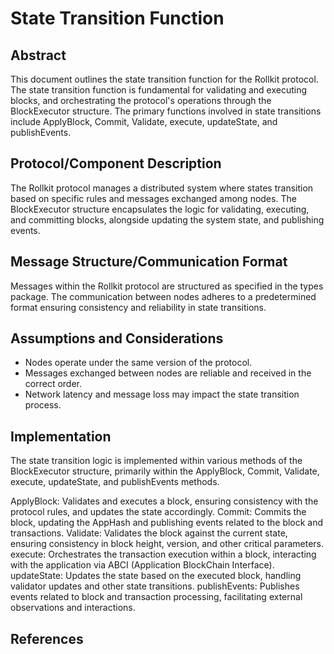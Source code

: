 # State Transition Function

## Abstract

This document outlines the state transition function for the Rollkit protocol. The state transition function is fundamental for validating and executing blocks, and orchestrating the protocol's operations through the BlockExecutor structure. The primary functions involved in state transitions include ApplyBlock, Commit, Validate, execute, updateState, and publishEvents.

## Protocol/Component Description

The Rollkit protocol manages a distributed system where states transition based on specific rules and messages exchanged among nodes. The BlockExecutor structure encapsulates the logic for validating, executing, and committing blocks, alongside updating the system state, and publishing events.

## Message Structure/Communication Format

Messages within the Rollkit protocol are structured as specified in the types package. The communication between nodes adheres to a predetermined format ensuring consistency and reliability in state transitions.

## Assumptions and Considerations

* Nodes operate under the same version of the protocol.
* Messages exchanged between nodes are reliable and received in the correct order.
* Network latency and message loss may impact the state transition process.

## Implementation

The state transition logic is implemented within various methods of the BlockExecutor structure, primarily within the ApplyBlock, Commit, Validate, execute, updateState, and publishEvents methods.

ApplyBlock: Validates and executes a block, ensuring consistency with the protocol rules, and updates the state accordingly.
Commit: Commits the block, updating the AppHash and publishing events related to the block and transactions.
Validate: Validates the block against the current state, ensuring consistency in block height, version, and other critical parameters.
execute: Orchestrates the transaction execution within a block, interacting with the application via ABCI (Application BlockChain Interface).
updateState: Updates the state based on the executed block, handling validator updates and other state transitions.
publishEvents: Publishes events related to block and transaction processing, facilitating external observations and interactions.

## References
